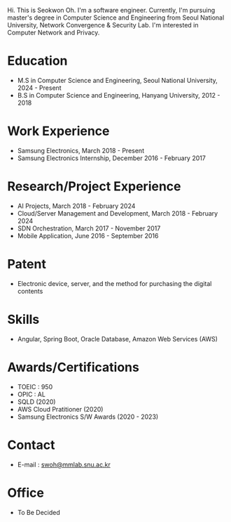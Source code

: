 Hi. This is Seokwon Oh. I'm a software engineer. Currently, I'm pursuing master's degree in Computer Science and Engineering from Seoul National University, Network Convergence & Security Lab. I'm interested in Computer Network and Privacy.

# Education

- M.S in Computer Science and Engineering, Seoul National University, 2024 - Present
- B.S in Computer Science and Engineering, Hanyang University, 2012 - 2018

# Work Experience

- Samsung Electronics, March 2018 - Present
- Samsung Electronics Internship, December 2016 - February 2017

# Research/Project Experience

- AI Projects, March 2018 - February 2024
- Cloud/Server Management and Development, March 2018 - February 2024
- SDN Orchestration, March 2017 - November 2017
- Mobile Application, June 2016 - September 2016

# Patent

- Electronic device, server, and the method for purchasing the digital contents

# Skills

- Angular, Spring Boot, Oracle Database, Amazon Web Services (AWS)

# Awards/Certifications

- TOEIC : 950
- OPIC : AL
- SQLD (2020)
- AWS Cloud Pratitioner (2020)
- Samsung Electronics S/W Awards (2020 - 2023)

# Contact

- E-mail : swoh@mmlab.snu.ac.kr

# Office

- To Be Decided
